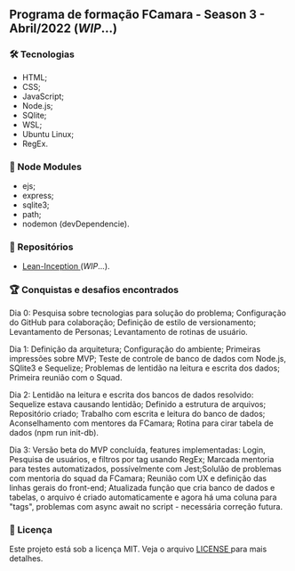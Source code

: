 <h2>Programa de formação FCamara - Season 3 - Abril/2022 (<em>WIP</em>...)</h2>

<h3>🛠️ Tecnologias</h3>
<ul>
  <li>HTML;</li>
  <li>CSS;</li>
  <li>JavaScript;</li>
  <li>Node.js;</li>
  <li>SQlite;</li>
  <li>WSL;</li>
  <li>Ubuntu Linux;</li>
  <li>RegEx.</li>
</ul> 

<h3>💾 Node Modules</h3>
<ul>
  <li>ejs;</li>
  <li>express;</li>
  <li>sqlite3;</li>
  <li>path;</li>
  <li>nodemon (devDependencie).</li>
</ul> 

<h3>🎨 Repositórios </h3>
<ul>
  <li><a href="https://www.figma.com/file/4RMcLKH8ij9jtAx8V1Bba2/Lean-Inception-FCamara?node-id=0%3A1">Lean-Inception </a>(<em>WIP</em>...).</li>
</ul> 

<h3>🏆 Conquistas e desafios encontrados</h3>
<p>Dia 0: Pesquisa sobre tecnologias para solução do problema; Configuração do GitHub para colaboração; Definição de estilo de versionamento; Levantamento de Personas; Levantamento de rotinas de usuário.</p>

<p>Dia 1: Definição da arquitetura; Configuração do ambiente; Primeiras impressões sobre MVP; Teste de controle de banco de dados com Node.js, SQlite3 e Sequelize; Problemas de lentidão na leitura e escrita dos dados; Primeira reunião com o Squad.</p>

<p>Dia 2: Lentidão na leitura e escrita dos bancos de dados resolvido: Sequelize estava causando lentidão; Definido a estrutura de arquivos; Repositório criado; Trabalho com escrita e leitura do banco de dados; Aconselhamento com mentores da FCamara; Rotina para cirar tabela de dados (npm run init-db).</p>

<p>Dia 3: Versão beta do MVP concluída, features implementadas: Login, Pesquisa de usuários, e filtros por tag usando RegEx; Marcada mentoria para testes automatizados, possívelmente com Jest;Solulão de problemas com mentoria do squad da FCamara; Reunião com UX e definição das linhas gerais do front-end; Atualizada função que cria banco de dados e tabelas, o arquivo é criado automaticamente e agora há uma coluna para "tags", problemas com async await no script - necessária correção futura.</p>

<h3>📝 Licença</h3>
<p>Este projeto está sob a licença MIT. Veja o arquivo <a href="https://github.com/lucasmdpereira/nlwtogether2020_origin/blob/main/LICENSE.md"> LICENSE </a> para mais detalhes.<p>
